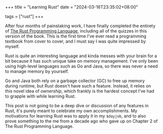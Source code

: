 +++
title = "Learning Rust"
date = "2024-03-16T23:35:02+08:00"

tags = ["rust"]
+++

After four months of painstaking work, I have finally completed the entirety of
[The Rust Programming Language](https://rust-book.cs.brown.edu/title-page.html), 
including all of the quizzes in this version of the book. This is the first time
I've ever read a programming textbook from cover to cover, and I must say I was
quite impressed by myself.

Rust is quite an interesting language and kinda messes with your brain for a bit 
because it has such unique take on memory management. I've only been using
high-level languages such as Go and Java, so there was never a need to manage 
memory by yourself.

Go and Java both rely on a garbage collector (GC) to free up memory during runtime,
but Rust doesn't have such a feature. Instead, it relies on this novel idea of 
_ownership_, which frankly is the hardest concept I've had to grapple with while
learning Rust.

This post is not going to be a deep dive or discussion of any features in Rust,
it's purely meant to celebrate my own accomplishments. My motivations for learning
Rust was to apply it in my `$dayjob`, and to also prove something to the me from a 
decade ago who gave up on Chapter 2 of The Rust Programming Language.